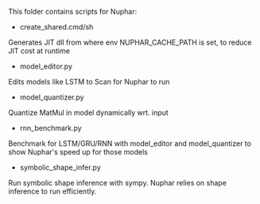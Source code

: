 This folder contains scripts for Nuphar:

* create_shared.cmd/sh

Generates JIT dll from where env NUPHAR_CACHE_PATH is set, to reduce JIT cost at runtime

* model_editor.py

Edits models like LSTM to Scan for Nuphar to run

* model_quantizer.py

Quantize MatMul in model dynamically wrt. input

* rnn_benchmark.py

Benchmark for LSTM/GRU/RNN with model_editor and model_quantizer to show Nuphar's speed up for those models

* symbolic_shape_infer.py

Run symbolic shape inference with sympy. Nuphar relies on shape inference to run efficiently.